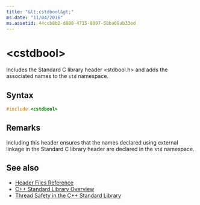```yaml
---
title: "&lt;cstdbool&gt;"
ms.date: "11/04/2016"
ms.assetid: 44ccb8b2-d808-4715-8097-58ba09ab33ed
---
```

# &lt;cstdbool&gt;

Includes the Standard C library header \<stdbool.h> and adds the associated names to the `std` namespace.

## Syntax

```cpp
#include <cstdbool>
```

## Remarks

Including this header ensures that the names declared using external linkage in the Standard C library header are declared in the `std` namespace.

## See also

- [Header Files Reference](../standard-library/cpp-standard-library-header-files.md)
- [C++ Standard Library Overview](../standard-library/cpp-standard-library-overview.md)
- [Thread Safety in the C++ Standard Library](../standard-library/thread-safety-in-the-cpp-standard-library.md)
